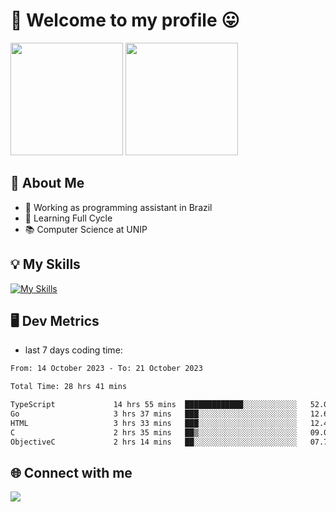 # 🎉 Welcome to my profile 😛

<div>
  <img height="180em" src="https://github-readme-stats.vercel.app/api?username=VinicciusSantos&show_icons=true&icon_color=fff&include_all_commits=true&count_private=true&bg_color=30,000,000&title_color=fff&text_color=fff"/>
  <img height="180em" src="https://github-readme-stats.vercel.app/api/top-langs/?username=VinicciusSantos&langs_count=8&layout=compact&include_all_commits=true&count_private=true&bg_color=30,000,000&title_color=fff&text_color=fff"/>
</div>

## 📖 About Me
- 🔭 Working as programming assistant in Brazil
- 🌱 Learning Full Cycle
- 📚 Computer Science at UNIP

## 💡 My Skills

[![My Skills](https://skills.thijs.gg/icons?i=angular,react,styledcomponents,jest,html,css,sass,bootstrap,ts,js,go,nodejs,express,nestjs,git,c,py,postgres,mysql,sqlite,docker,graphql)](https://github.com/VinicciusSantos)

## 🖥️ Dev Metrics

- last 7 days coding time:

<!--START_SECTION:waka-->

```txt
From: 14 October 2023 - To: 21 October 2023

Total Time: 28 hrs 41 mins

TypeScript             14 hrs 55 mins  █████████████░░░░░░░░░░░░   52.01 %
Go                     3 hrs 37 mins   ███░░░░░░░░░░░░░░░░░░░░░░   12.63 %
HTML                   3 hrs 33 mins   ███░░░░░░░░░░░░░░░░░░░░░░   12.41 %
C                      2 hrs 35 mins   ██▒░░░░░░░░░░░░░░░░░░░░░░   09.02 %
ObjectiveC             2 hrs 14 mins   ██░░░░░░░░░░░░░░░░░░░░░░░   07.79 %
```

<!--END_SECTION:waka-->

## 🌐 Connect with me

<a href="https://www.linkedin.com/in/vinicius-guedes-b817aa223/"><img src="https://img.shields.io/badge/LinkedIn-0077B5?style=for-the-badge&logo=linkedin&logoColor=white"/></a>

